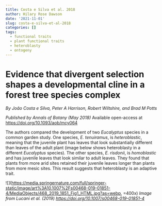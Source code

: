 ```yaml
---
title: Costa e Silva et al. 2018
author: Hilary Rose Dawson
date: '2021-11-01'
slug: costa-e-silva-et-al-2018
categories: []
tags:
  - functional traits
  - plant functional traits
  - heteroblasty
  - ontogeny
---
```


# Evidence that divergent selection shapes a developmental cline in a forest tree species complex
*By João Costa e Silva, Peter A Harrison, Robert Wiltshire, and Brad M Potts*

*Published by Annals of Botany (May 2018)*
Available open-access at https://doi.org/10.1093/aob/mcy064

The authors compared the development of two *Eucalyptus* species in a common garden study. One species, *E. tenuiramus*, is *heteroblastic*, meaning that the juvenile plant has leaves that look substantially different than leaves of the adult plant (image below shows heteroblasty in a different *Eucalyptus* species). The other species, *E. risdonii*, is *homoblastic* and has juvenile leaves that look similar to adult leaves. They found that plants from more arid sites retained their juvenile leaves longer than plants from more mesic sites. This result suggests that heteroblasty is an adaptive trait.

![](https://media.springernature.com/full/springer-static/image/art%3A10.1007%2Fs00468-019-01851-4/MediaObjects/468_2019_1851_Fig1_HTML.jpg?as=webp, =400x)
*Image from Lucani et al. (2019) https://doi.org/10.1007/s00468-019-01851-4*

